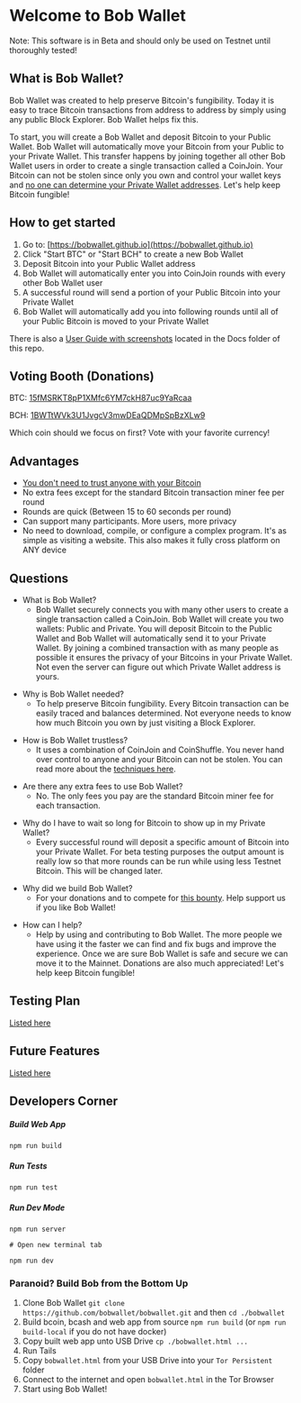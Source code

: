 # Welcome to Bob Wallet

Note: This software is in Beta and should only be used on Testnet until thoroughly tested!

## What is Bob Wallet?

Bob Wallet was created to help preserve Bitcoin's fungibility. Today it is easy to trace Bitcoin transactions from address to address by simply using any public Block Explorer. Bob Wallet helps fix this.

To start, you will create a Bob Wallet and deposit Bitcoin to your Public Wallet. Bob Wallet will automatically move your Bitcoin from your Public to your Private Wallet. This transfer happens by joining together all other Bob Wallet users in order to create a single transaction called a CoinJoin. Your Bitcoin can not be stolen since only you own and control your wallet keys and [no one can determine your Private Wallet addresses](https://github.com/bobwallet/bobwallet/blob/master/docs/shufflelink.md). Let's help keep Bitcoin fungible!

## How to get started

1.  Go to: [https://bobwallet.github.io](https://bobwallet.github.io)
2.  Click "Start BTC" or "Start BCH" to create a new Bob Wallet
3.  Deposit Bitcoin into your Public Wallet address
4.  Bob Wallet will automatically enter you into CoinJoin rounds with every other Bob Wallet user
5.  A successful round will send a portion of your Public Bitcoin into your Private Wallet
6.  Bob Wallet will automatically add you into following rounds until all of your Public Bitcoin is moved to your Private Wallet

There is also a [User Guide with screenshots](https://github.com/BobWallet/BobWallet/blob/master/docs/user_guide/bobwallet_user_guide.md) located in the Docs folder of this repo.

## Voting Booth (Donations)

BTC: [15fMSRKT8pP1XMfc6YM7ckH87uc9YaRcaa](bitcoin:15fMSRKT8pP1XMfc6YM7ckH87uc9YaRcaa)

BCH: [1BWTtWVk3U1JvgcV3mwDEaQDMpSpBzXLw9](bitcoincash:1BWTtWVk3U1JvgcV3mwDEaQDMpSpBzXLw9)

Which coin should we focus on first? Vote with your favorite currency!

## Advantages

- [You don't need to trust anyone with your Bitcoin](https://github.com/bobwallet/bobwallet/blob/master/docs/shufflelink.md)
- No extra fees except for the standard Bitcoin transaction miner fee per round
- Rounds are quick (Between 15 to 60 seconds per round)
- Can support many participants. More users, more privacy
- No need to download, compile, or configure a complex program. It's as simple as visiting a website. This also makes it fully cross platform on ANY device

## Questions

- What is Bob Wallet?
  - Bob Wallet securely connects you with many other users to create a single transaction called a CoinJoin. Bob Wallet will create you two wallets: Public and Private. You will deposit Bitcoin to the Public Wallet and Bob Wallet will automatically send it to your Private Wallet. By joining a combined transaction with as many people as possible it ensures the privacy of your Bitcoins in your Private Wallet. Not even the server can figure out which Private Wallet address is yours.

* Why is Bob Wallet needed?
  - To help preserve Bitcoin fungibility. Every Bitcoin transaction can be easily traced and balances determined. Not everyone needs to know how much Bitcoin you own by just visiting a Block Explorer.

- How is Bob Wallet trustless?
  - It uses a combination of CoinJoin and CoinShuffle. You never hand over control to anyone and your Bitcoin can not be stolen. You can read more about the [techniques here](https://github.com/bobwallet/bobwallet/blob/master/docs/shufflelink.md).

* Are there any extra fees to use Bob Wallet?
  - No. The only fees you pay are the standard Bitcoin miner fee for each transaction.

- Why do I have to wait so long for Bitcoin to show up in my Private Wallet?
  - Every successful round will deposit a specific amount of Bitcoin into your Private Wallet. For beta testing purposes the output amount is really low so that more rounds can be run while using less Testnet Bitcoin. This will be changed later.

* Why did we build Bob Wallet?
  - For your donations and to compete for [this bounty](https://bitcointalk.org/index.php?topic=279249.msg2983911#msg2983911). Help support us if you like Bob Wallet!

- How can I help?
  - Help by using and contributing to Bob Wallet. The more people we have using it the faster we can find and fix bugs and improve the experience. Once we are sure Bob Wallet is safe and secure we can move it to the Mainnet. Donations are also much appreciated! Let's help keep Bitcoin fungible!

## Testing Plan

[Listed here](https://github.com/bobwallet/bobwallet/blob/master/docs/testing.md)

## Future Features

[Listed here](https://github.com/bobwallet/bobwallet/blob/master/docs/future.md)

## Developers Corner

##### Build Web App

```
npm run build
```

##### Run Tests

```
npm run test
```

##### Run Dev Mode

```
npm run server

# Open new terminal tab

npm run dev
```

### Paranoid? Build Bob from the Bottom Up

1.  Clone Bob Wallet `git clone https://github.com/bobwallet/bobwallet.git` and then `cd ./bobwallet`
2.  Build bcoin, bcash and web app from source `npm run build` (or `npm run build-local` if you do not have docker)
3.  Copy built web app unto USB Drive `cp ./bobwallet.html ...`
4.  Run Tails
5.  Copy `bobwallet.html` from your USB Drive into your `Tor Persistent` folder
6.  Connect to the internet and open `bobwallet.html` in the Tor Browser
7.  Start using Bob Wallet!
